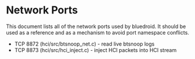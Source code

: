 Network Ports
===
This document lists all of the network ports used by bluedroid. It should be
used as a reference and as a mechanism to avoid port namespace conflicts.

* TCP 8872 (hci/src/btsnoop_net.c) - read live btsnoop logs
* TCP 8873 (hci/src/hci_inject.c) - inject HCI packets into HCI stream
